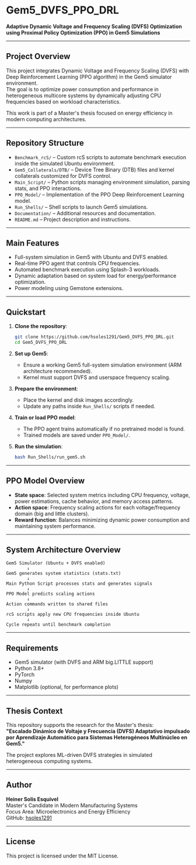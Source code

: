 # Gem5_DVFS_PPO_DRL

**Adaptive Dynamic Voltage and Frequency Scaling (DVFS) Optimization using Proximal Policy Optimization (PPO) in Gem5 Simulations**

---

## Project Overview

This project integrates Dynamic Voltage and Frequency Scaling (DVFS) with Deep Reinforcement Learning (PPO algorithm) in the Gem5 simulator environment.  
The goal is to optimize power consumption and performance in heterogeneous multicore systems by dynamically adjusting CPU frequencies based on workload characteristics.

This work is part of a Master's thesis focused on energy efficiency in modern computing architectures.

---

## Repository Structure

- `Benchmark_rcS/` – Custom rcS scripts to automate benchmark execution inside the simulated Ubuntu environment.
- `Gem5_Collaterals/DTB/` – Device Tree Binary (DTB) files and kernel collaterals customized for DVFS control.
- `Main_Script/` – Python scripts managing environment simulation, parsing stats, and PPO interactions.
- `PPO_Model/` – Implementation of the PPO Deep Reinforcement Learning model.
- `Run_Shells/` – Shell scripts to launch Gem5 simulations.
- `Documentation/` – Additional resources and documentation.
- `README.md` – Project description and instructions.

---

## Main Features

- Full-system simulation in Gem5 with Ubuntu and DVFS enabled.
- Real-time PPO agent that controls CPU frequencies.
- Automated benchmark execution using Splash-3 workloads.
- Dynamic adaptation based on system load for energy/performance optimization.
- Power modeling using Gemstone extensions.

---

## Quickstart

1. **Clone the repository**:
   ```bash
   git clone https://github.com/hsoles1291/Gem5_DVFS_PPO_DRL.git
   cd Gem5_DVFS_PPO_DRL
   ```

2. **Set up Gem5**:
   - Ensure a working Gem5 full-system simulation environment (ARM architecture recommended).
   - Kernel must support DVFS and userspace frequency scaling.

3. **Prepare the environment**:
   - Place the kernel and disk images accordingly.
   - Update any paths inside `Run_Shells/` scripts if needed.

4. **Train or load PPO model**:
   - The PPO agent trains automatically if no pretrained model is found.
   - Trained models are saved under `PPO_Model/`.

5. **Run the simulation**:
   ```bash
   bash Run_Shells/run_gem5.sh
   ```

---

## PPO Model Overview

- **State space**: Selected system metrics including CPU frequency, voltage, power estimations, cache behavior, and memory access patterns.
- **Action space**: Frequency scaling actions for each voltage/frequency domain (big and little clusters).
- **Reward function**: Balances minimizing dynamic power consumption and maintaining system performance.

---

## System Architecture Overview

```
Gem5 Simulator (Ubuntu + DVFS enabled)
        ↓
Gem5 generates system statistics (stats.txt)
        ↓
Main Python Script processes stats and generates signals
        ↓
PPO Model predicts scaling actions
        ↓
Action commands written to shared files
        ↓
rcS scripts apply new CPU frequencies inside Ubuntu
        ↓
Cycle repeats until benchmark completion
```

---

## Requirements

- Gem5 simulator (with DVFS and ARM big.LITTLE support)
- Python 3.8+
- PyTorch
- Numpy
- Matplotlib (optional, for performance plots)

---

## Thesis Context

This repository supports the research for the Master's thesis:  
**"Escalado Dinámico de Voltaje y Frecuencia (DVFS) Adaptativo impulsado por Aprendizaje Automático para Sistemas Heterogéneos Multinúcleo en Gem5."**

The project explores ML-driven DVFS strategies in simulated heterogeneous computing systems.

---

## Author

**Heiner Solis Esquivel**  
Master's Candidate in Modern Manufacturing Systems  
Focus Area: Microelectronics and Energy Efficiency  
GitHub: [hsoles1291](https://github.com/hsoles1291)

---

## License

This project is licensed under the MIT License.
